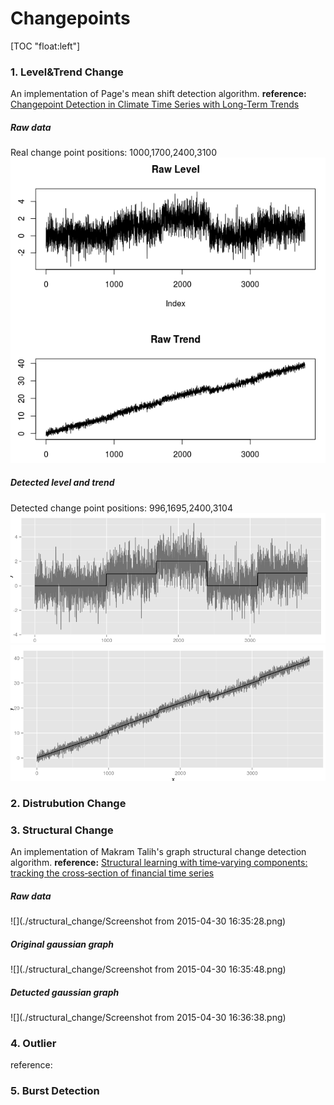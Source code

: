 # Changepoints

[TOC "float:left"]


### 1. Level&Trend Change
An implementation of Page's mean shift detection algorithm.
**reference:**
[Changepoint Detection in Climate Time Series with Long-Term Trends](http://journals.ametsoc.org/doi/full/10.1175/JCLI-D-12-00704.1)
##### Raw data
Real change point positions: 1000,1700,2400,3100
![](./leveltrend_change/raw.png)
##### Detected level and trend
Detected change point positions: 996,1695,2400,3104
![](./leveltrend_change/level.png)
![](./leveltrend_change/trend.png)

### 2. Distrubution Change

### 3. Structural Change
An implementation of  Makram Talih's graph structural change detection algorithm.
**reference:**
[Structural learning with time‐varying components: tracking the cross‐section of financial time series](https://www.researchgate.net/publication/4914219_Structural_learning_with_time-varying_components_Tracking_the_crosssection_of_financial_time_series)
##### Raw data

![](./structural_change/Screenshot from 2015-04-30 16:35:28.png)

##### Original gaussian graph

![](./structural_change/Screenshot from 2015-04-30 16:35:48.png)

##### Detucted gaussian graph

![](./structural_change/Screenshot from 2015-04-30 16:36:38.png)

### 4. Outlier
reference:

### 5. Burst Detection